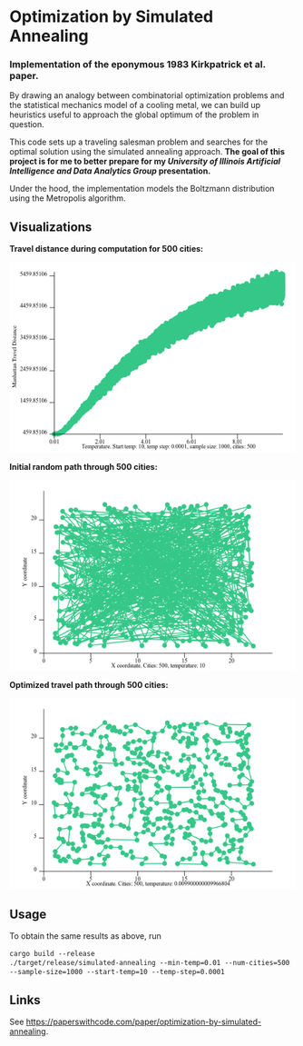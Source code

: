 # Optimization by Simulated Annealing

### Implementation of the eponymous 1983 Kirkpatrick et al. paper.


By drawing an analogy between combinatorial optimization problems and the
statistical mechanics model of a cooling metal, we can build up heuristics
useful to approach the global optimum of the problem in question.

This code sets up a traveling salesman problem and searches for the optimal
solution using the simulated annealing approach. **The goal of this project is for
me to better prepare for my *University of Illinois Artificial Intelligence and
Data Analytics Group* presentation.**

Under the hood, the implementation models the Boltzmann distribution using the
Metropolis algorithm.

## Visualizations

**Travel distance during computation for 500 cities:**


![Manhattan Distance](https://github.com/andreev-io/Simulated-Annealing/blob/master/plots/scatterT0N500S1000.png?raw=true)


**Initial random path through 500 cities:**


![Initial Path](https://github.com/andreev-io/Simulated-Annealing/blob/master/plots/pathT10N500S1000.png?raw=true)


**Optimized travel path through 500 cities:**


![Optimized Path](https://github.com/andreev-io/Simulated-Annealing/blob/master/plots/pathT0.009900000009966804N500S1000.png?raw=true)

## Usage
To obtain the same results as above, run
```
cargo build --release
./target/release/simulated-annealing --min-temp=0.01 --num-cities=500 --sample-size=1000 --start-temp=10 --temp-step=0.0001
```

## Links
See https://paperswithcode.com/paper/optimization-by-simulated-annealing.
